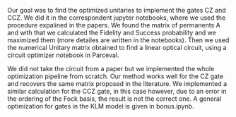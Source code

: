 Our goal was to find the optimized unitaries to implement the gates CZ and CCZ.
We did it in the correspondent jupyter notebooks, where we used the procedure expalined in the papers. We found the matrix of permanents A and with that we calculated the Fidelity and Success probability and we maximized them (more detailes are written in the notebooks).
Then we used the numerical Unitary matrix obtained to find a linear optical circuit, using a circuit optimizer notebook in Parceval.

We did not take the circuit from a paper but we implemented the whole optimization pipeline from scratch. Our method works well for the CZ gate and recovers the same matrix proposed in the literature.
We implemented a similar calculation for the CCZ gate, in this case however, due to an error in the ordering of the Fock basis, the result is not the correct one.
A general optimization for gates in the KLM model is given in bonus.ipynb.